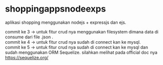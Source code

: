 # shoppingappsnodeexps

aplikasi shopping menggunakan nodejs + expressjs dan ejs.

commit ke 3 -> untuk fitur crud nya menggunakan filesystem dimana data di consume dari file .json .<br>
commit ke 4 -> untuk fitur crud nya sudah di connect kan ke mysql.<br>
commit ke 5 -> untuk fitur crud nya sudah di connect kan ke mysql dan sudah menggunakan ORM Sequelize. silahkan melihat
pada official doc nya https://sequelize.org/ <br>
          